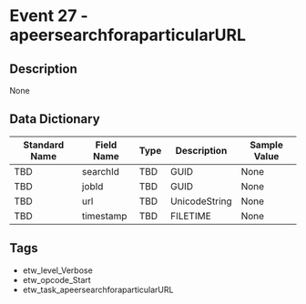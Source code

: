 # Event 27 - apeersearchforaparticularURL

## Description
None

## Data Dictionary
|Standard Name|Field Name|Type|Description|Sample Value|
|---|---|---|---|---|
|TBD|searchId|TBD|GUID|None|None|
|TBD|jobId|TBD|GUID|None|None|
|TBD|url|TBD|UnicodeString|None|None|
|TBD|timestamp|TBD|FILETIME|None|None|

## Tags
* etw_level_Verbose
* etw_opcode_Start
* etw_task_apeersearchforaparticularURL